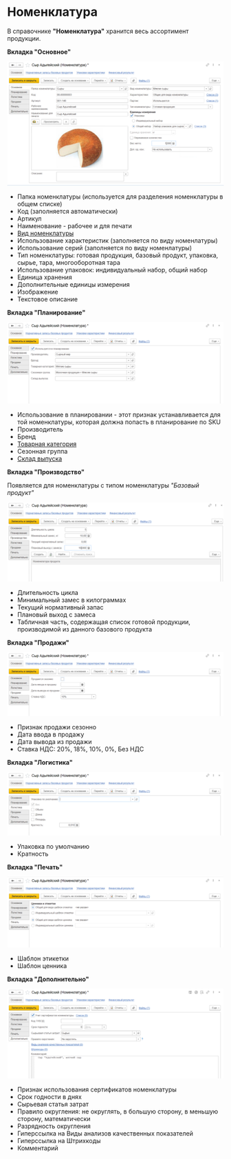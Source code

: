 # Номенклатура

В справочнике **"Номенклатура"** хранится весь ассортимент продукции.

**Вкладка "Основное"**

![2023-04-11_13-44-37](Nomenclature.assets/2023-04-11_13-44-37.png)

- Папка номенклатуры (используется для разделения номенклатуры в общем списке)
- Код (заполняется автоматически)
- Артикул
- Наименование - рабочее и для печати
- [Вид номенклатуры](KindOfNomenclature.md)
- Использование характеристик (заполняется по виду номенлатуры)
- Использование серий  (заполняется по виду номенлатуры)
- Тип номенклатуры: готовая продукция, базовый продукт, упаковка, сырье, тара, многооборотная тара
- Использование упаковок: индивидуальный набор, общий набор
- Единица хранения
- Дополнительные единицы измерения
- Изображение
- Текстовое описание

**Вкладка "Планирование"**

![2023-04-11_13-44-57](Nomenclature.assets/2023-04-11_13-44-57.png)

- Использование в планировании - этот признак устанавливается для той номенклатуры, которая должна попасть в планирование по SKU
- Производитель
- Бренд
- [Товарная категория](РroductCategory.md)
- Сезонная группа
- [Склад выпуска](Warehouse.md)

**Вкладка "Производство"**

Появляется для номенклатуры с типом номенклатуры *"Базовый продукт"*

![2023-04-11_13-49-09](Nomenclature.assets/2023-04-11_13-49-09.png)

- Длительность цикла
- Минимальный замес в килограммах
- Текущий нормативный запас
- Плановый выход с замеса
- Табличная часть, содержащая список готовой продукции, производимой из данного базового продукта

**Вкладка "Продажи"**


![2023-04-11_13-45-08](Nomenclature.assets/2023-04-11_13-45-08.png)

- Признак продажи сезонно
- Дата ввода в продажу
- Дата вывода из продажи
- Ставка НДС: 20%, 18%, 10%, 0%, Без НДС

**Вкладка "Логистика"**

![2023-04-11_13-45-03](Nomenclature.assets/2023-04-11_13-45-03.png)

- Упаковка по умолчанию
- Кратность

**Вкладка "Печать"**

![2023-04-11_13-45-13](Nomenclature.assets/2023-04-11_13-45-13.png)

- Шаблон этикетки
- Шаблон ценника

**Вкладка "Дополнительно"**

![2023-04-11_13-45-19](Nomenclature.assets/2023-04-11_13-45-19.png)

- Признак использования сертификатов номенклатуры
- Срок годности в днях
- Сырьевая статья затрат
- Правило округления: не округлять, в большую сторону, в меньшую сторону, математически
- Разрядность округления
- Гиперссылка на Виды анализов качественных показателей
- Гиперссылка на Штрихкоды
- Комментарий